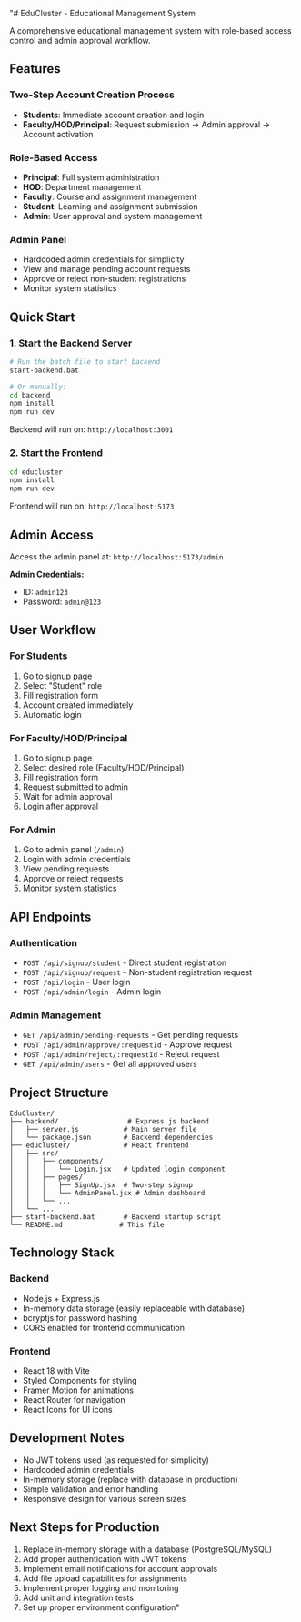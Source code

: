 "# EduCluster - Educational Management System

A comprehensive educational management system with role-based access control and admin approval workflow.

## Features

### Two-Step Account Creation Process

- **Students**: Immediate account creation and login
- **Faculty/HOD/Principal**: Request submission → Admin approval → Account activation

### Role-Based Access

- **Principal**: Full system administration
- **HOD**: Department management
- **Faculty**: Course and assignment management
- **Student**: Learning and assignment submission
- **Admin**: User approval and system management

### Admin Panel

- Hardcoded admin credentials for simplicity
- View and manage pending account requests
- Approve or reject non-student registrations
- Monitor system statistics

## Quick Start

### 1. Start the Backend Server

```bash
# Run the batch file to start backend
start-backend.bat

# Or manually:
cd backend
npm install
npm run dev
```

Backend will run on: `http://localhost:3001`

### 2. Start the Frontend

```bash
cd educluster
npm install
npm run dev
```

Frontend will run on: `http://localhost:5173`

## Admin Access

Access the admin panel at: `http://localhost:5173/admin`

**Admin Credentials:**

- ID: `admin123`
- Password: `admin@123`

## User Workflow

### For Students

1. Go to signup page
2. Select "Student" role
3. Fill registration form
4. Account created immediately
5. Automatic login

### For Faculty/HOD/Principal

1. Go to signup page
2. Select desired role (Faculty/HOD/Principal)
3. Fill registration form
4. Request submitted to admin
5. Wait for admin approval
6. Login after approval

### For Admin

1. Go to admin panel (`/admin`)
2. Login with admin credentials
3. View pending requests
4. Approve or reject requests
5. Monitor system statistics

## API Endpoints

### Authentication

- `POST /api/signup/student` - Direct student registration
- `POST /api/signup/request` - Non-student registration request
- `POST /api/login` - User login
- `POST /api/admin/login` - Admin login

### Admin Management

- `GET /api/admin/pending-requests` - Get pending requests
- `POST /api/admin/approve/:requestId` - Approve request
- `POST /api/admin/reject/:requestId` - Reject request
- `GET /api/admin/users` - Get all approved users

## Project Structure

```
EduCluster/
├── backend/                 # Express.js backend
│   ├── server.js           # Main server file
│   └── package.json        # Backend dependencies
├── educluster/             # React frontend
│   ├── src/
│   │   ├── components/
│   │   │   └── Login.jsx   # Updated login component
│   │   ├── pages/
│   │   │   ├── SignUp.jsx  # Two-step signup
│   │   │   └── AdminPanel.jsx # Admin dashboard
│   │   └── ...
│   └── ...
├── start-backend.bat       # Backend startup script
└── README.md              # This file
```

## Technology Stack

### Backend

- Node.js + Express.js
- In-memory data storage (easily replaceable with database)
- bcryptjs for password hashing
- CORS enabled for frontend communication

### Frontend

- React 18 with Vite
- Styled Components for styling
- Framer Motion for animations
- React Router for navigation
- React Icons for UI icons

## Development Notes

- No JWT tokens used (as requested for simplicity)
- Hardcoded admin credentials
- In-memory storage (replace with database in production)
- Simple validation and error handling
- Responsive design for various screen sizes

## Next Steps for Production

1. Replace in-memory storage with a database (PostgreSQL/MySQL)
2. Add proper authentication with JWT tokens
3. Implement email notifications for account approvals
4. Add file upload capabilities for assignments
5. Implement proper logging and monitoring
6. Add unit and integration tests
7. Set up proper environment configuration"
